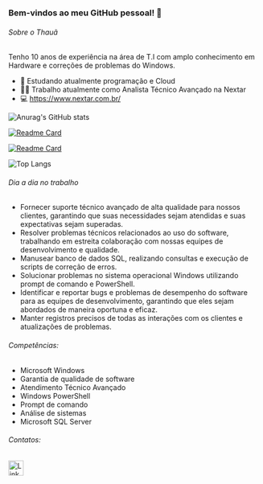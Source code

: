 ### Bem-vindos ao meu GitHub pessoal! 👋

###### Sobre o Thauã
Tenho 10 anos de experiência na área de T.I com amplo conhecimento em Hardware e correções de problemas do Windows. 

- 🌱 Estudando atualmente programação e Cloud
- 👨‍💻 Trabalho atualmente como Analista Técnico Avançado na Nextar
- 💻 https://www.nextar.com.br/

![Anurag's GitHub stats](https://github-readme-stats.vercel.app/api?username=thauamoreira&show_icons=true)

[![Readme Card](https://github-readme-stats.vercel.app/api/pin/?username=thauamoreira&repo=Projeto-Tik-Tok)](https://github.com/thauamoreira/Projeto-Tik-Tok)

[![Readme Card](https://github-readme-stats.vercel.app/api/pin/?username=thauamoreira&repo=my_page)](https://github.com/thauamoreira/my_page/My_Page/)
 
![Top Langs](https://github-readme-stats.vercel.app/api/top-langs/?username=thauamoreira&hide_progress=true) 



###### Dia a dia no trabalho
- Fornecer suporte técnico avançado de alta qualidade para nossos clientes, garantindo que suas necessidades sejam atendidas e suas expectativas sejam superadas.
- Resolver problemas técnicos relacionados ao uso do software, trabalhando em estreita colaboração com nossas equipes de desenvolvimento e qualidade.
- Manusear banco de dados SQL, realizando consultas e execução de scripts de correção de erros.
- Solucionar problemas no sistema operacional Windows utilizando prompt de comando e PowerShell.
- Identificar e reportar bugs e problemas de desempenho do software para as equipes de desenvolvimento, garantindo que eles sejam abordados de maneira oportuna e eficaz.
- Manter registros precisos de todas as interações com os clientes e atualizações de problemas.

###### Competências: 

- Microsoft Windows
- Garantia de qualidade de software
- Atendimento Técnico Avançado
- Windows PowerShell
- Prompt de comando
- Análise de sistemas
- Microsoft SQL Server

###### Contatos: 
[<img src='https://img.shields.io/badge/LinkedIn-0077B5?style=for-the-badge&logo=linkedin&logoColor=white' alt='Linkedin' height='30'>](https://www.linkedin.com/in/thau%C3%A3-moreira/)


<!--
**thauamoreira/thauamoreira** is a ✨ _special_ ✨ repository because its `README.md` (this file) appears on your GitHub profile.

Here are some ideas to get you started:

- 🔭 I’m currently working on ...
- 🌱 I’m currently learning ...
- 👯 I’m looking to collaborate on ...
- 🤔 I’m looking for help with ...
- 💬 Ask me about ...
- 📫 How to reach me: ...
- 😄 Pronouns: ...
- ⚡ Fun fact: ...
-->
